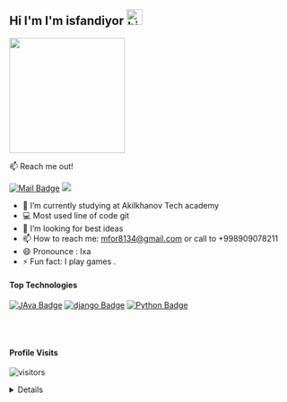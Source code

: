   ## Hi I'm I'm isfandiyor <img src="https://user-images.githubusercontent.com/1303154/88677602-1635ba80-d120-11ea-84d8-d263ba5fc3c0.gif" width="28px" height="28px" alt="hi">
<img src="https://camo.githubusercontent.com/cae12fddd9d6982901d82580bdf321d81fb299141098ca1c2d4891870827bf17/68747470733a2f2f6d69726f2e6d656469756d2e636f6d2f6d61782f313336302f302a37513379765349765f7430696f4a2d5a2e676966" widh="206px" height="206">


:mailbox: Reach me out!

 [![Mail Badge](https://img.shields.io/badge/-isfandiyor-c0392b?style=flat&labelColor=c0392b&logo=gmail&logoColor=white)](mailto:mfor8134@gmail.com)
 <a href="https://t.me/isfandiyor_org"><img src="https://img.shields.io/badge/telegram-%231FA1F1?style=flat&logo=telegram&logoColor=white"/></a>

<!-- TODO: Add last video link -->

- 🔭 I’m currently studying  at  Akilkhanov Tech academy
- :computer: Most used line of code  git
- 🤔 I’m looking for  best ideas
- 📫 How to reach me: mfor8134@gmail.com or call to +998909078211
- 😄 Pronounce :  Ixa
- ⚡ Fun fact: I play games .

#### Top Technologies

<!-- TODO: Make technologies links takes you to repositories -->
[![JAva Badge](https://img.shields.io/badge/Java-ED8B00?style=for-the-badge&logo=java&logoColor=white)](#)
[![django Badge](https://img.shields.io/badge/Django-092E20?style=for-the-badge&logo=django&logoColor=white)](#)
[![Python Badge](https://img.shields.io/badge/Python-3776AB?style=for-the-badge&logo=python&logoColor=white)](#)

<br />
<br />
 

 
#### Profile Visits 
![visitors](https://visitor-badge.glitch.me/badge?page_id=dedmayyorr.dedmayyorr)
<details>

 
 

 
#### Github Stats

![Ipenywis's github stats](https://github-readme-stats.vercel.app/api?username=dedmayyorr&count_private=true&theme=tokyonight&hide=contribs,prs)

</details>


[reactplaylist]: https://www.youtube.com/watch?v=KxXXEL-k47Y&list=PLvXDmnBbOF7RnYiZvDwl2Pzcs2kfi10wd
[vscodetutorial]: https://www.youtube.com/watch?v=Bkie2ai8qeE&t=8s
[htmltutorial]: https://www.youtube.com/watch?v=VK6MXVxOsws&t=27s
[javascripttutorial]: https://www.youtube.com/watch?v=D-LHKvmX37E
